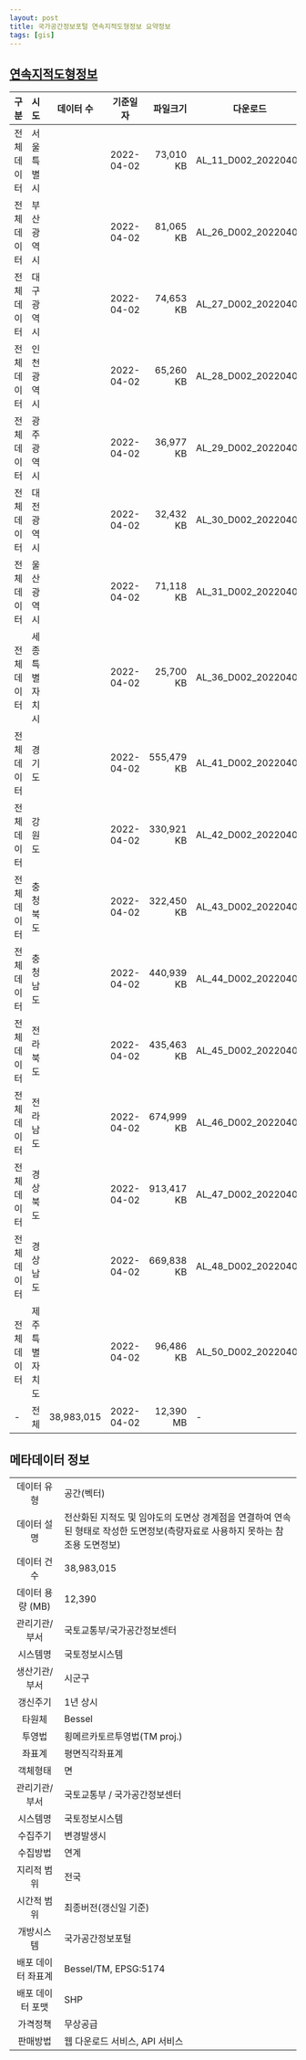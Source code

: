 ```yaml
---
layout: post
title: 국가공간정보포털 연속지적도형정보 요약정보
tags: [gis]
---
```


## [연속지적도형정보](http://openapi.nsdi.go.kr/nsdi/eios/ServiceDetail.do?svcSe=F&svcId=F002)

|  구분   |   시도    |  데이터 수   |    기준일자    |    파일크기    | 다운로드 |
|-------|:---------|----------|------------|------------:|------|
| 전체데이터 |  서울특별시    |  | 2022-04-02 | 73,010 KB  | AL_11_D002_20220402  |
| 전체데이터 |  부산광역시    |  | 2022-04-02 | 81,065 KB  | AL_26_D002_20220402  |
| 전체데이터 |  대구광역시    |  | 2022-04-02 | 74,653 KB  | AL_27_D002_20220402  |
| 전체데이터 |  인천광역시    |  | 2022-04-02 | 65,260 KB  | AL_28_D002_20220402  |
| 전체데이터 |  광주광역시    |  | 2022-04-02 | 36,977 KB  | AL_29_D002_20220402  |
| 전체데이터 |  대전광역시    |  | 2022-04-02 | 32,432 KB  | AL_30_D002_20220402  |
| 전체데이터 |  울산광역시    |  | 2022-04-02 | 71,118 KB  | AL_31_D002_20220402  |
| 전체데이터 | 세종특별자치시 |  | 2022-04-02 | 25,700 KB  | AL_36_D002_20220402  |
| 전체데이터 |   경기도       |  | 2022-04-02 | 555,479 KB | AL_41_D002_20220402  |
| 전체데이터 |   강원도       |  | 2022-04-02 | 330,921 KB | AL_42_D002_20220402  |
| 전체데이터 |  충청북도      |  | 2022-04-02 | 322,450 KB | AL_43_D002_20220402  |
| 전체데이터 |  충청남도      |  | 2022-04-02 | 440,939 KB | AL_44_D002_20220402  |
| 전체데이터 |  전라북도      |  | 2022-04-02 | 435,463 KB | AL_45_D002_20220402  |
| 전체데이터 |  전라남도      |  | 2022-04-02 | 674,999 KB | AL_46_D002_20220402  |
| 전체데이터 |  경상북도      |  | 2022-04-02 | 913,417 KB | AL_47_D002_20220402  |
| 전체데이터 |  경상남도      |  | 2022-04-02 | 669,838 KB | AL_48_D002_20220402  |
| 전체데이터 | 제주특별자치도 |  | 2022-04-02 | 96,486 KB  | AL_50_D002_20220402  |
| - | 전체 | 38,983,015 | 2022-04-02 | 12,390 MB | -|

## 메타데이터 정보

|||
|:------:|---|
|데이터 유형|공간(벡터)|
|데이터 설명|전산화된 지적도 및 임야도의 도면상 경계점을 연결하여 연속된 형태로 작성한 도면정보(측량자료로 사용하지 못하는 참조용 도면정보)|
|데이터 건수|38,983,015|
|데이터 용량 (MB)|12,390|
|관리기관/부서|국토교통부/국가공간정보센터|
|시스템명|국토정보시스템|
|생산기관/부서|시군구|
|갱신주기|1년 상시|
|타원체|Bessel|
|투영법|횡메르카토르투영법(TM proj.)|
|좌표계|평면직각좌표계|
|객체형태|면|
|관리기관/부서|국토교통부 / 국가공간정보센터|
|시스템명|국토정보시스템|
|수집주기|변경발생시|
|수집방법|연계|
|지리적 범위|전국|
|시간적 범위|최종버전(갱신일 기준)|
|개방시스템|국가공간정보포털|
|배포 데이터 좌표계|Bessel/TM, EPSG:5174|
|배포 데이터 포맷|SHP|
|가격정책|무상공급|
|판매방법|웹 다운로드 서비스, API 서비스|
